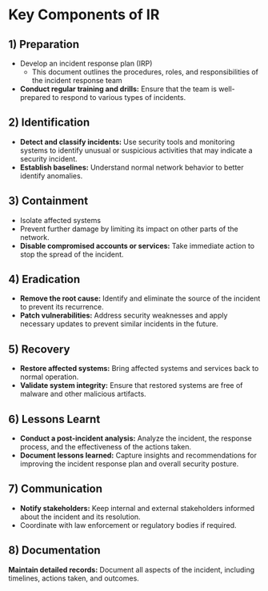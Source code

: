 # Key Components of IR

## 1) Preparation

* Develop an incident response plan (IRP)
  * This document outlines the procedures, roles, and responsibilities of the incident response team
* **Conduct regular training and drills:** Ensure that the team is well-prepared to respond to various types of incidents.

## 2) Identification

* **Detect and classify incidents:** Use security tools and monitoring systems to identify unusual or suspicious activities that may indicate a security incident.
* **Establish baselines:** Understand normal network behavior to better identify anomalies.

## 3) Containment

* Isolate affected systems
* Prevent further damage by limiting its impact on other parts of the network.
* **Disable compromised accounts or services:** Take immediate action to stop the spread of the incident.

## 4) Eradication

* **Remove the root cause:** Identify and eliminate the source of the incident to prevent its recurrence.
* **Patch vulnerabilities:** Address security weaknesses and apply necessary updates to prevent similar incidents in the future.

## 5) Recovery

* **Restore affected systems:** Bring affected systems and services back to normal operation.
* **Validate system integrity:** Ensure that restored systems are free of malware and other malicious artifacts.

## 6) Lessons Learnt

* **Conduct a post-incident analysis:** Analyze the incident, the response process, and the effectiveness of the actions taken.
* **Document lessons learned:** Capture insights and recommendations for improving the incident response plan and overall security posture.

## 7) Communication

* **Notify stakeholders:** Keep internal and external stakeholders informed about the incident and its resolution.
* Coordinate with law enforcement or regulatory bodies if required.

## 8) Documentation

**Maintain detailed records:** Document all aspects of the incident, including timelines, actions taken, and outcomes.

